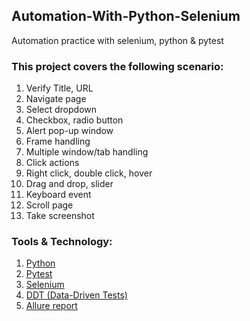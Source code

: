 ## Automation-With-Python-Selenium
Automation practice with selenium, python &amp; pytest

### This project covers the following scenario:
1. Verify Title, URL
2. Navigate page
3. Select dropdown
4. Checkbox, radio button
5. Alert pop-up window
6. Frame handling
7. Multiple window/tab handling
8. Click actions
9. Right click, double click, hover
10. Drag and drop, slider
11. Keyboard event
12. Scroll page
13. Take screenshot

### Tools & Technology:

1. [Python](https://www.python.org/)
2. [Pytest](https://pypi.org/project/pytest/)
3. [Selenium](https://selenium-python.readthedocs.io/)
4. [DDT (Data-Driven Tests)](https://ddt.readthedocs.io/en/latest/)
5. [Allure report](https://pypi.org/project/allure-pytest/)

